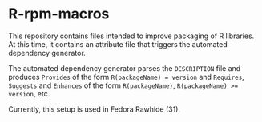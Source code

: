 R-rpm-macros
============

This repository contains files intended to improve packaging of R libraries. At
this time, it contains an attribute file that triggers the automated dependency
generator.

The automated dependency generator parses the `DESCRIPTION` file and produces
`Provides` of the form `R(packageName) = version` and `Requires`, `Suggests`
and `Enhances` of the form `R(packageName)`, `R(packageName) >= version`, etc.

Currently, this setup is used in Fedora Rawhide (31).
